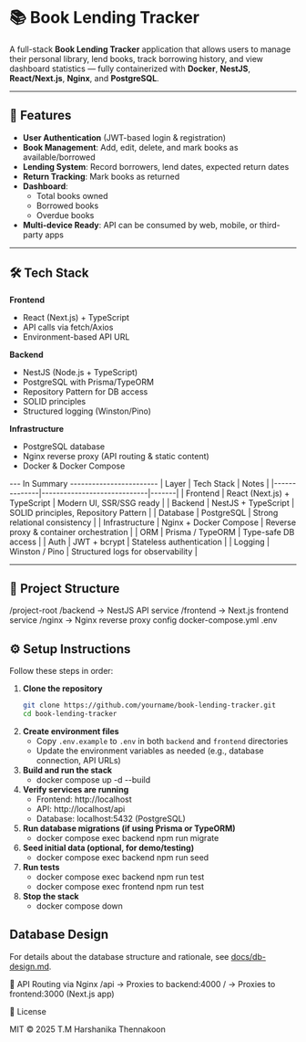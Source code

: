 # 📚 Book Lending Tracker

A full-stack **Book Lending Tracker** application that allows users to manage their personal library, lend books, track borrowing history, and view dashboard statistics — fully containerized with **Docker**, **NestJS**, **React/Next.js**, **Nginx**, and **PostgreSQL**.

---

## 🚀 Features

- **User Authentication** (JWT-based login & registration)
- **Book Management**: Add, edit, delete, and mark books as available/borrowed
- **Lending System**: Record borrowers, lend dates, expected return dates
- **Return Tracking**: Mark books as returned
- **Dashboard**:
    - Total books owned
    - Borrowed books
    - Overdue books
- **Multi-device Ready**: API can be consumed by web, mobile, or third-party apps

---

## 🛠 Tech Stack

**Frontend**
- React (Next.js) + TypeScript
- API calls via fetch/Axios
- Environment-based API URL

**Backend**
- NestJS (Node.js + TypeScript)
- PostgreSQL with Prisma/TypeORM
- Repository Pattern for DB access
- SOLID principles
- Structured logging (Winston/Pino)

**Infrastructure**
- PostgreSQL database
- Nginx reverse proxy (API routing & static content)
- Docker & Docker Compose

--- In Summary ------------------------
| Layer        | Tech Stack                  | Notes |
|--------------|-----------------------------|-------|
| Frontend     | React (Next.js) + TypeScript | Modern UI, SSR/SSG ready |
| Backend      | NestJS + TypeScript          | SOLID principles, Repository Pattern |
| Database     | PostgreSQL                   | Strong relational consistency |
| Infrastructure | Nginx + Docker Compose     | Reverse proxy & container orchestration |
| ORM          | Prisma / TypeORM             | Type-safe DB access |
| Auth         | JWT + bcrypt                 | Stateless authentication |
| Logging      | Winston / Pino               | Structured logs for observability |

---

## 📂 Project Structure

/project-root
/backend → NestJS API service
/frontend → Next.js frontend service
/nginx → Nginx reverse proxy config
docker-compose.yml
.env

## ⚙️ Setup Instructions

Follow these steps in order:

1. **Clone the repository**
   ```bash
   git clone https://github.com/yourname/book-lending-tracker.git
   cd book-lending-tracker
   
2. **Create environment files**
    - Copy `.env.example` to `.env` in both `backend` and `frontend` directories
    - Update the environment variables as needed (e.g., database connection, API URLs)
3. **Build and run the stack**
   - docker compose up -d --build
4. **Verify services are running**
    - Frontend: http://localhost
    - API: http://localhost/api
    - Database: localhost:5432 (PostgreSQL)
5. **Run database migrations (if using Prisma or TypeORM)**
   - docker compose exec backend npm run migrate
6. **Seed initial data (optional, for demo/testing)**
   - docker compose exec backend npm run seed
7. **Run tests**
   - docker compose exec backend npm run test
   - docker compose exec frontend npm run test
8. **Stop the stack**
   - docker compose down

## Database Design
For details about the database structure and rationale, see [docs/db-design.md](docs/db-design.md).

📡 API Routing via Nginx
/api → Proxies to backend:4000
/ → Proxies to frontend:3000 (Next.js app)




📜 License

MIT © 2025 T.M Harshanika Thennakoon